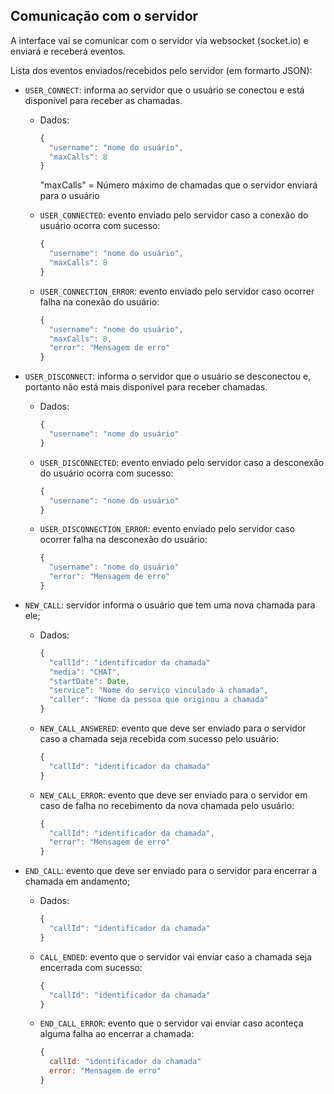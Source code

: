 ## Comunicação com o servidor

A interface vai se comunicar com o servidor via websocket (socket.io) e enviará e receberá eventos.

Lista dos eventos enviados/recebidos pelo servidor (em formarto JSON):

* ```USER_CONNECT```: informa ao servidor que o usuário se conectou e está disponível para receber as chamadas.
  * Dados:

      ```javascript
      {
        "username": "nome do usuário",
        "maxCalls": 8 
      }
      ```
      "maxCalls" = Número máximo de chamadas que o servidor enviará para o usuário

  * ```USER_CONNECTED```: evento enviado pelo servidor caso a conexão do usuário ocorra com sucesso:

    ```javascript
    {
      "username": "nome do usuário",
      "maxCalls": 8
    }
    ```

  * ```USER_CONNECTION_ERROR```: evento enviado pelo servidor caso ocorrer falha na conexão do usuário:

    ```javascript
    {
      "username": "nome do usuário",
      "maxCalls": 8,
      "error": "Mensagem de erro"
    }
    ```

* ```USER_DISCONNECT```: informa o servidor que o usuário se desconectou e, portanto não está mais disponível para receber chamadas.
  * Dados:

      ```javascript
      {
        "username": "nome do usuário"
      }
      ```

  * ```USER_DISCONNECTED```: evento enviado pelo servidor caso a desconexão do usuário ocorra com sucesso:

    ```javascript
    {
      "username": "nome do usuário"
    }
    ```

  * ```USER_DISCONNECTION_ERROR```: evento enviado pelo servidor caso ocorrer falha na desconexão do usuário:

    ```javascript
    {
      "username": "nome do usuário"
      "error": "Mensagem de erro"
    }
    ```

* ```NEW_CALL```: servidor informa o usuário que tem uma nova chamada para ele;
  * Dados:

      ```javascript
      {
        "callId": "identificador da chamada"
        "media": "CHAT",
        "startDate": Date,
        "service": "Nome do serviço vinculado à chamada",
        "caller": "Nome da pessoa que originou a chamada" 
      }
      ```

  * ```NEW_CALL_ANSWERED```: evento que deve ser enviado para o servidor caso a chamada seja recebida com sucesso pelo usuário:

    ```javascript
    {
      "callId": "identificador da chamada"
    }
    ```

  * ```NEW_CALL_ERROR```: evento que deve ser enviado para o servidor em caso de falha no recebimento da nova chamada pelo usuário:

    ```javascript
    {
      "callId": "identificador da chamada",
      "error": "Mensagem de erro"
    }
    ```

* ```END_CALL```: evento que deve ser enviado para o servidor para encerrar a chamada em andamento;
  * Dados:

      ```javascript
      {
        "callId": "identificador da chamada"
      }
      ```

  * ```CALL_ENDED```: evento que o servidor vai enviar caso a chamada seja encerrada com sucesso:

    ```javascript
    {
      "callId": "identificador da chamada"
    }
    ```

  * ```END_CALL_ERROR```: evento que o servidor vai enviar caso aconteça alguma falha ao encerrar a chamada:

    ```javascript
    {
      callId: "identificador da chamada"
      error: "Mensagem de erro"
    }
    ```
